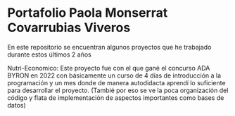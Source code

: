 # Portafolio Paola Monserrat Covarrubias Viveros


En este repositorio se encuentran algunos proyectos que he trabajado durante estos últimos 2 años

Nutri-Economico: Este proyecto fue con el que gané el concurso ADA BYRON en 2022 con básicamente un curso de 4 días de introducción a la programación y un mes donde de manera autodidacta aprendí lo suficiente para desarrollar el proyecto.
(Tambié por eso se ve la poca organización del código y flata de implementación de aspectos importantes como bases de datos)
